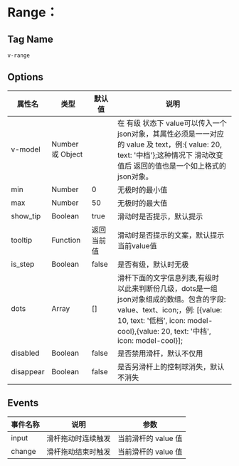# Range：

## Tag Name
`v-range`

## Options

属性名   |    类型    |    默认值    |   说明
----    | ----      | ----        | ----    |
v-model  | Number 或 Object |  |  在 有级 状态下 value可以传入一个json对象，其属性必须是一一对应的 value 及 text，例:{ value: 20, text: '中档'};这种情况下 滑动改变值后 返回的值也是一个如上格式的json对象。
min | Number | 0 | 无极时的最小值
max | Number | 50 | 无极时的最大值
show_tip | Boolean | true | 滑动时是否提示，默认提示
tooltip | Function | 返回当前值 | 滑动时是否提示的文案，默认提示当前value值
is_step | Boolean | false | 是否有级，默认时无极
dots | Array | [] | 滑杆下面的文字信息列表,有级时 以此来判断份几级，dots是一组json对象组成的数组。包含的字段: value、text、icon;，例: [{value: 10, text: '低档', icon: model-cool},{value: 20, text: '中档', icon: model-cool}];
disabled | Boolean | false | 是否禁用滑杆，默认不仅用
disappear | Boolean | false | 是否另滑杆上的控制球消失，默认不消失


## Events
事件名称  |   说明   |   参数  |
----    |   ----    |    ----     |
input |  滑杆拖动时连续触发 | 当前滑杆的 value 值
change | 滑杆拖动结束时触发 | 当前滑杆的 value 值
